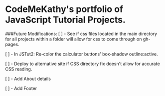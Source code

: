 # CodeMeKathy's portfolio of JavaScript Tutorial Projects.


###Future Modifications:
[ ] - See if css files located in the main directory for all projects within a folder will allow for css to come through on gh-pages.

[ ] - In JSTut2: Re-color the calculator buttons' box-shadow outline:active.

[ ] - Deploy to alternative site if CSS directory fix doesn't allow for accurate CSS reading.

[ ] - Add About details

[ ] - Add Footer
